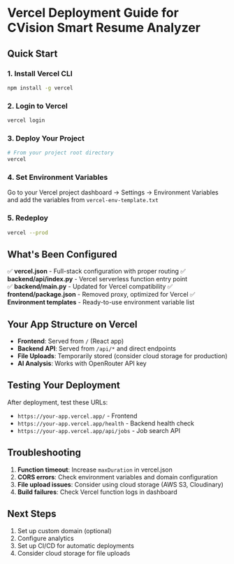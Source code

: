 # Vercel Deployment Guide for CVision Smart Resume Analyzer

## Quick Start

### 1. Install Vercel CLI
```bash
npm install -g vercel
```

### 2. Login to Vercel
```bash
vercel login
```

### 3. Deploy Your Project
```bash
# From your project root directory
vercel
```

### 4. Set Environment Variables
Go to your Vercel project dashboard → Settings → Environment Variables and add the variables from `vercel-env-template.txt`

### 5. Redeploy
```bash
vercel --prod
```

## What's Been Configured

✅ **vercel.json** - Full-stack configuration with proper routing
✅ **backend/api/index.py** - Vercel serverless function entry point  
✅ **backend/main.py** - Updated for Vercel compatibility
✅ **frontend/package.json** - Removed proxy, optimized for Vercel
✅ **Environment templates** - Ready-to-use environment variable list

## Your App Structure on Vercel

- **Frontend**: Served from `/` (React app)
- **Backend API**: Served from `/api/*` and direct endpoints
- **File Uploads**: Temporarily stored (consider cloud storage for production)
- **AI Analysis**: Works with OpenRouter API key

## Testing Your Deployment

After deployment, test these URLs:
- `https://your-app.vercel.app/` - Frontend
- `https://your-app.vercel.app/health` - Backend health check
- `https://your-app.vercel.app/api/jobs` - Job search API

## Troubleshooting

1. **Function timeout**: Increase `maxDuration` in vercel.json
2. **CORS errors**: Check environment variables and domain configuration
3. **File upload issues**: Consider using cloud storage (AWS S3, Cloudinary)
4. **Build failures**: Check Vercel function logs in dashboard

## Next Steps

1. Set up custom domain (optional)
2. Configure analytics
3. Set up CI/CD for automatic deployments
4. Consider cloud storage for file uploads
